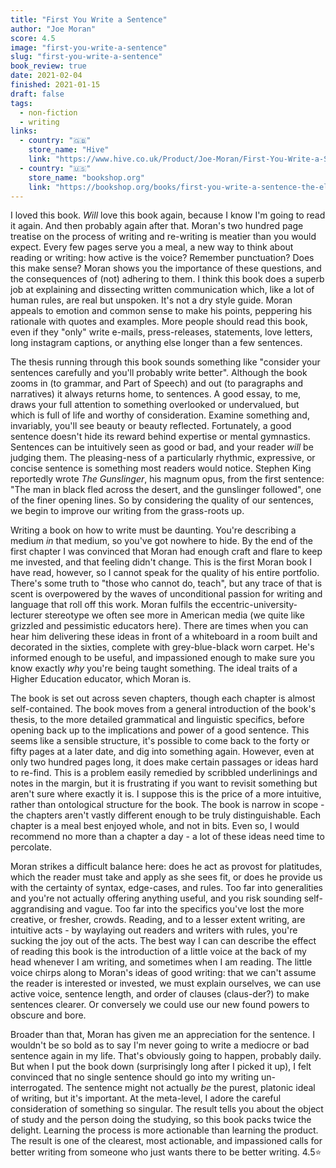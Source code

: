 ```yaml
---
title: "First You Write a Sentence"
author: "Joe Moran"
score: 4.5
image: "first-you-write-a-sentence"
slug: "first-you-write-a-sentence"
book_review: true
date: 2021-02-04
finished: 2021-01-15
draft: false
tags:
  - non-fiction
  - writing
links:
  - country: "🇬🇧"
    store_name: "Hive"
    link: "https://www.hive.co.uk/Product/Joe-Moran/First-You-Write-a-Sentence--The-Elements-of-Reading-Writing--and-Life/24080553"
  - country: "🇺🇸"
    store_name: "bookshop.org"
    link: "https://bookshop.org/books/first-you-write-a-sentence-the-elements-of-reading-writing-and-life/9780143134343"
---
```


I loved this book. _Will_ love this book again, because I know I'm going to read it again. And then probably again after that. Moran's two hundred page treatise on the process of writing and re-writing is meatier than you would expect. Every few pages serve you a meal, a new way to think about reading or writing: how active is the voice? Remember punctuation? Does this make sense? Moran shows you the importance of these questions, and the consequences of (not) adhering to them. I think this book does a superb job at explaining and dissecting written communication which, like a lot of human rules, are real but unspoken. It's not a dry style guide. Moran appeals to emotion and common sense to make his points, peppering his rationale with quotes and examples. More people should read this book, even if they "only" write e-mails, press-releases, statements, love letters, long instagram captions, or anything else longer than a few sentences.

The thesis running through this book sounds something like "consider your sentences carefully and you'll probably write better". Although the book zooms in (to grammar, and Part of Speech) and out (to paragraphs and narratives) it always returns home, to sentences. A good essay, to me, draws your full attention to something overlooked or undervalued, but which is full of life and worthy of consideration. Examine something and, invariably, you'll see beauty or beauty reflected. Fortunately, a good sentence doesn't hide its reward behind expertise or mental gymnastics. Sentences can be intuitively seen as good or bad, and your reader _will_ be judging them. The pleasing-ness of a particularly rhythmic, expressive, or concise sentence is something most readers would notice. Stephen King reportedly wrote _The Gunslinger_, his magnum opus, from the first sentence: "The man in black fled across the desert, and the gunslinger followed", one of the finer opening lines. So by considering the quality of our sentences, we begin to improve our writing from the grass-roots up.

Writing a book on how to write must be daunting. You're describing a medium _in_ that medium, so you've got nowhere to hide. By the end of the first chapter I was convinced that Moran had enough craft and flare to keep me invested, and that feeling didn't change. This is the first Moran book I have read, however, so I cannot speak for the quality of his entire portfolio. There's some truth to "those who cannot do, teach", but any trace of that is scent is overpowered by the waves of unconditional passion for writing and language that roll off this work. Moran fulfils the eccentric-university-lecturer stereotype we often see more in American media (we quite like grizzled and pessimistic educators here). There are times when you can hear him delivering these ideas in front of a whiteboard in a room built and decorated in the sixties, complete with grey-blue-black worn carpet. He's informed enough to be useful, and impassioned enough to make sure you know exactly _why_ you're being taught something. The ideal traits of a Higher Education educator, which Moran is.

The book is set out across seven chapters, though each chapter is almost self-contained. The book moves from a general introduction of the book's thesis, to the more detailed grammatical and linguistic specifics, before opening back up to the implications and power of a good sentence. This seems like a sensible structure, it's possible to come back to the forty or fifty pages at a later date, and dig into something again. However, even at only two hundred pages long, it does make certain passages or ideas hard to re-find. This is a problem easily remedied by scribbled underlinings and notes in the margin, but it is frustrating if you want to revisit something but aren't sure where exactly it is. I suppose this is the price of a more intuitive, rather than ontological structure for the book. The book is narrow in scope - the chapters aren't vastly different enough to be truly distinguishable. Each chapter is a meal best enjoyed whole, and not in bits. Even so, I would recommend no more than a chapter a day - a lot of these ideas need time to percolate.

Moran strikes a difficult balance here: does he act as provost for platitudes, which the reader must take and apply as she sees fit, or does he provide us with the certainty of syntax, edge-cases, and rules. Too far into generalities and you're not actually offering anything useful, and you risk sounding self-aggrandising and vague. Too far into the specifics you've lost the more creative, or fresher, crowds. Reading, and to a lesser extent writing, are intuitive acts - by waylaying out readers and writers with rules, you're sucking the joy out of the acts. The best way I can can describe the effect of reading this book is the introduction of a little voice at the back of my head whenever I am writing, and sometimes when I am reading. The little voice chirps along to Moran's ideas of good writing: that we can't assume the reader is interested or invested, we must explain ourselves, we can use active voice, sentence length, and order of clauses (claus-der?) to make sentences clearer. Or conversely we could use our new found powers to obscure and bore.

Broader than that, Moran has given me an appreciation for the sentence. I wouldn't be so bold as to say I'm never going to write a mediocre or bad sentence again in my life. That's obviously going to happen, probably daily. But when I put the book down (surprisingly long after I picked it up), I felt convinced that no single sentence should go into my writing un-interrogated. The sentence might not actually _be_ the purest, platonic ideal of writing, but it's important. At the meta-level, I adore the careful consideration of something so singular. The result tells you about the object of study and the person doing the studying, so this book packs twice the delight. Learning the process is more actionable than learning the product. The result is one of the clearest, most actionable, and impassioned calls for better writing from someone who just wants there to be better writing. 4.5⭐
